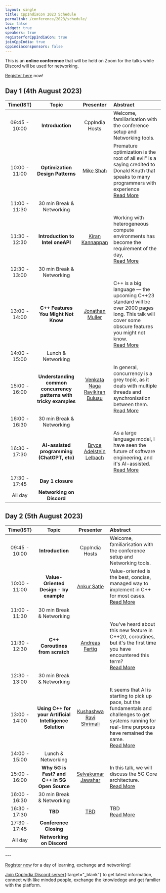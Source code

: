 ```yaml
---
layout: single
title: CppIndiaCon 2023 Schedule
permalink: /conference/2023/schedule/
toc: false
widget: true
speakers: true
registerforCppIndiaCon: true
joinCppIndia: true
cppindiaconsponsors: false
---
```

<!-- TODO: Change the time slots without 15 min breaks. If agreed add a seperate line for break -->
<!-- <a href="/conference/2022/invites/invite2022_inbal.ics" id="session-invite" style="display:none;">
    <img src="\assets\images\SessionPost\session_invite.png" alt="Add to Calendar" title="Add this talk to Calendar">
</a> -->

This is an **online conference** that will be held on Zoom for the talks while Discord will be used for networking. 

[Register here](/conference/2023/CppIndiaCon-reg-form/) now!

<h2> Day 1 (4th August 2023)</h2>

<table>
  <thead>
    <tr>
      <th style="text-align: center">Time(IST)</th>
      <th style="text-align: center">Topic</th>
      <th style="text-align: center">Presenter</th>
      <th style="text-align: left">Abstract</th>
    </tr>
  </thead>
  <tbody>
    <tr>
      <td style="text-align: center">09:45 - 10:00<br></td>
      <td style="text-align: center"><strong>Introduction</strong></td>
      <td style="text-align: center">CppIndia Hosts</td>
      <td style="text-align: left">Welcome, familiarisation with the conference setup and Networking tools.</td>
    </tr>
    <tr>
      <td style="text-align: center">10:00 - 11:00
      </td>
      <td style="text-align: center"><strong>Optimization Design Patterns</strong></td>
      <td style="text-align: center"><a href="/conference/2023/speakers/mike/">Mike Shah</a></td>
      <td style="text-align: left">
      Premature optimization is the root of all evil" is a saying credited to Donald Knuth that speaks to many programmers with experience <span id="hidden-first" style="display:none">-- nut anecdotally I have observed folks overlooking the next sentence stating: "Yet we should not pass up our opportunities in that critical 3%". In this talk, the audience will be introduced to some common optimization design patterns. I will discuss precomputation, lazy versus eager evaluation, batching, caching, specialization, hinting, hashing, and using your compiler among 'optimization design patterns' that every programmer should be aware of. Examples will be demonstrated in Modern C++, and the goal is for the audience to leave feeling comfortable implementing each optimization design pattern to improve performance of their code.
      </span>
      <a href="#read-more-first" id="read-more-first" style="display:block">Read More</a>
      <a href="#read-less-first" id="read-less-first" style="display:none">Read Less</a>
      </td>
    </tr>
    <tr>
      <td style="text-align: center">11:00 - 11:30</td>
      <td style="text-align: center">30 min Break &amp; Networking</td>
      <td style="text-align: center">&nbsp;</td>
      <td style="text-align: left">&nbsp;</td>
    </tr>
    <tr>
      <td style="text-align: center">11:30 - 12:30</td>
      <td style="text-align: center"><strong>Introduction to Intel oneAPI</strong></td>
      <td style="text-align: center"><a href="/conference/2023/speakers/kiran/">Kiran Kannappan</a></td>
      <td style="text-align: left">
      Working with heterogeneous compute environments has become the requirement of the day, <span id="hidden-second" style="display:none"> the ecosystem needed like programming languages, optimization tools still remain different requiring code rewrites. oneAPI an industry initiative by Intel, makes a bold attempt to bridge this gap, providing a unified development system to enhance productivity. Intel also provides oneAPI tools, to work with various compute hardware with one point of entry. This is the language SYCL/DPC++ (Data Parallel C++)
      </span>
      <a href="#read-more-second" id="read-more-second" style="display:block">Read More</a>
      <a href="#read-less-second" id="read-less-second" style="display:none">Read Less</a>
      </td>
    </tr>
    <tr>
      <td style="text-align: center">12:30 - 13:00</td>
      <td style="text-align: center">30 min Break &amp; Networking</td>
      <td style="text-align: center">&nbsp;</td>
      <td style="text-align: left">&nbsp;</td>
    </tr>
    <tr>
      <td style="text-align: center">13:00 - 14:00</td>
      <td style="text-align: center"><strong>C++ Features You Might Not Know</strong></td>
      <td style="text-align: center"><a href="/conference/2023/speakers/jonathan/">Jonathan Muller</a></td>
      <td style="text-align: left">
      C++ is a big language — the upcoming C++23 standard will be over 2000 pages long. This talk will cover some obscure features you might not know. <span id="hidden-third" style="display:none"> We will cover strange syntax like commutative array indexing and complicated declarators, surprising cases of undefined behavior in frequently used operators contrasted with a surprising lack of undefined behavior in operations that really shouldn't work, overlooked language facilities — some of them actually useful, and half-forgotten standard library functions — some of them for good reason.<br> 
      For each feature, we will talk about the what, the why, and how you can use it to write better (or much, *much* worse) C++ programs.  
      </span>
      <a href="#read-more-third" id="read-more-third" style="display:block">Read More</a>
      <a href="#read-less-third" id="read-less-third" style="display:none">Read Less</a>
      </td>
    </tr>
    <tr>
      <td style="text-align: center">14:00 - 15:00</td>
      <td style="text-align: center">Lunch &amp; Networking</td>
      <td style="text-align: center">&nbsp;</td>
      <td style="text-align: left">&nbsp;</td>
    </tr>
    <tr>
      <td style="text-align: center">15:00 - 16:00</td>
      <td style="text-align: center"><strong>Understanding common concurrency patterns with tricky examples</strong></td>
      <td style="text-align: center"><a href="/conference/2023/speakers/ravikiran/">Venkata Naga Ravikiran Bulusu</a></td>
      <td style="text-align: left">
      In general, concurrency is a grey topic, as it deals with multiple threads and synchronisation between them. <span id="hidden-fourth" style="display:none"> 
      In my talk, I would focus on a few tricky Inter Process Communication (IPC) scenarios/examples from old linux literature.
      Discuss ways to solve them using modern C++ techniques and tools to analyze the concurrency in depth.
      </span>
      <a href="#read-more-fourth" id="read-more-fourth" style="display:block">Read More</a>
      <a href="#read-less-fourth" id="read-less-fourth" style="display:none">Read Less</a>
      </td>
    </tr>
    <tr>
      <td style="text-align: center">16:00 - 16:30</td>
      <td style="text-align: center">30 min Break &amp; Networking</td>
      <td style="text-align: center">&nbsp;</td>
      <td style="text-align: left">&nbsp;</td>
    </tr>
    <tr>
      <td style="text-align: center">16:30 - 17:30</td>
      <td style="text-align: center"><strong>AI-assisted programming (ChatGPT, etc)</strong></td>
      <td style="text-align: center"><a href="/conference/2023/speakers/bryce/">Bryce Adelstein Lelbach </a></td>
      <td style="text-align: left">
      As a large language model, I have seen the future of software engineering, and it's AI-assisted. <span id="hidden-fifth" style="display:none"> Welcome to the world of AI-Assisted Software Engineering. In this talk, my colleague Bryce will present an overview of the latest AI tools that are revolutionizing the way software engineers write code and solve problems, with a special focus on how these tools can benefit C++ developers.<br>
      The emergence of large language models like GPT has opened up exciting new possibilities in software engineering. Tools like GitHub Copilot have shown that AI can be a game-changer for code generation, helping developers write code faster and more efficiently than ever before. Meanwhile, AI-powered root-cause analysis tools like ChatDBG, cwhy, and profilers can help developers identify and fix problems in their code more quickly and accurately than ever before.<br>
      AI-assisted software engineering will transform the way developers work, making it easier to write better code. Bryce and I are excited about the potential of these tools to evolve the way we build software, and we're thrilled to share our insights with you at this C++ conference. So come join us and let's explore the future of software engineering together!<br>
      [ Note: This abstract was co-authored by GPT-4. ]
      </span>
      <a href="#read-more-fifth" id="read-more-fifth" style="display:block">Read More</a>
      <a href="#read-less-fifth" id="read-less-fifth" style="display:none">Read Less</a>
      </td>
    </tr>
    <tr>
      <td style="text-align: center">17:30 - 17:45</td>
      <td style="text-align: center"><strong>Day 1 closure</strong></td>
      <td style="text-align: center">&nbsp;</td>
      <td style="text-align: left">&nbsp;</td>
    </tr>
    <tr>
      <td style="text-align: center">All day</td>
      <td style="text-align: center"><strong>Networking on Discord</strong></td>
      <td style="text-align: center">&nbsp;</td>
      <td style="text-align: left">&nbsp;</td>
    </tr>
  </tbody>
</table>

<!-- ============================================ -->
<h2> Day 2 (5th August 2023)</h2>

<table>
  <thead>
    <tr>
      <th style="text-align: center">Time(IST)</th>
      <th style="text-align: center">Topic</th>
      <th style="text-align: center">Presenter</th>
      <th style="text-align: left">Abstract</th>
    </tr>
  </thead>
  <tbody>
    <tr>
      <td style="text-align: center">09:45 - 10:00<br></td>
      <td style="text-align: center"><strong>Introduction</strong></td>
      <td style="text-align: center">CppIndia Hosts</td>
      <td style="text-align: left">Welcome, familiarisation with the conference setup and Networking tools.</td>
    </tr>
    <tr>
      <td style="text-align: center">10:00 - 11:00
      </td>
      <td style="text-align: center"><strong>Value-Oriented Design - by example</strong></td>
      <td style="text-align: center"><a href="/conference/2023/speakers/ankur/">Ankur Satle
      </a></td>
      <td style="text-align: left">
      Value-oriented is the best, concise, managed way to implement in C++ for most cases. <span id="hidden-sixth" style="display:none"> We will discuss in this session how we can unlearn old ways of manually doing things & costs that object-oriented approaches levy on us with simplicity, correctness, compiler-generated ways of value-oriented programming. The practical examples are intended to drive home this approach in practical scenarios.  
      </span>
      <a href="#read-more-sixth" id="read-more-sixth" style="display:block">Read More</a>
      <a href="#read-less-sixth" id="read-less-sixth" style="display:none">Read Less</a>
      </td>
    </tr>
    <tr>
      <td style="text-align: center">11:00 - 11:30</td>
      <td style="text-align: center">30 min Break &amp; Networking</td>
      <td style="text-align: center">&nbsp;</td>
      <td style="text-align: left">&nbsp;</td>
    </tr>
    <tr>
      <td style="text-align: center">11:30 - 12:30</td>
      <td style="text-align: center"><strong>C++ Coroutines from scratch</strong></td>
      <td style="text-align: center"><a href="/conference/2023/speakers/andreas/">Andreas Fertig</a></td>
      <td style="text-align: left">
      You've heard about this new feature in C++20, coroutines, but it's the first time you have encountered this term? <span id="hidden-seventh" style="display:none">  Then this talk is what you're looking for. We start from the beginning with just "normal" functions. Next, we introduce coroutines. 
      Using them, we explore the various customization points C++ offers. We look at what the new keywords co_await, co_yield, and co_return are for. 
      Sadly, we also have to talk about how to write a generator for a coroutine since there is no STL part for that in C++20. 
      Another distinction we make is between cooperative and preemptive multitasking, opening the door for another beauty of coroutines, why we don't need locks. 
      By the end of this talk, you've learned what coroutines are and where you can use them.  
      </span>
      <a href="#read-more-seventh" id="read-more-seventh" style="display:block">Read More</a>
      <a href="#read-less-seventh" id="read-less-seventh" style="display:none">Read Less</a>
      </td>
    </tr>
    <tr>
      <td style="text-align: center">12:30 - 13:00</td>
      <td style="text-align: center">30 min Break &amp; Networking</td>
      <td style="text-align: center">&nbsp;</td>
      <td style="text-align: left">&nbsp;</td>
    </tr>
    <tr>
      <td style="text-align: center">13:00 - 14:00</td>
      <td style="text-align: center"><strong>Using C++ for your Artificial Intelligence Solution</strong></td>
      <td style="text-align: center"><a href="/conference/2023/speakers/ravi/">Kushashwa Ravi Shrimali</a></td>
      <td style="text-align: left">
      It seems that AI is starting to pick up pace, but the fundamentals and challenges to get systems running for real-time purposes have remained the same. <span id="hidden-eighth" style="display:none">  While Python has surely been the go-to language to train huge AI models, the ability of C++ to efficiently implement the protocols and perform the inference hasn't declined. From deploying models, communicating the data payload with cloud services, to efficiently merging with other pipelines in a product, C++ can do an amazing job. It's a fact, that the journey from having trained a model to detect accidents from a traffic feed to deploying the model in real-time in a traffic light system, is not so smooth. These times demand immediate results with decent accuracy, and hence performance is also a fair factor to judge a system's success. Using C++ for AI systems can help optimize the memory usage and performance. Consider a scenario of a traffic light detection based braking system. For a car driving at 30-40 km/h, a couple of additional seconds in model inference can pass or fail your entire ADAS function from the customer's perspective, irrespective of how good your model is. Storing and performing inference on the real time data is also a challenge, and how and when to leverage the available resources in a system is a good knowledge to have. This talk aims to give the audience a detailed overview on how to use C++ for their Artificial Intelligence systems or pipelines. Just being generally aware about the possible alternatives, goes a long way, and this talk will just do that. 
      </span>
      <a href="#read-more-eighth" id="read-more-eighth" style="display:block">Read More</a>
      <a href="#read-less-eighth" id="read-less-eighth" style="display:none">Read Less</a>
      </td>
    </tr>
    <tr>
      <td style="text-align: center">14:00 - 15:00</td>
      <td style="text-align: center">Lunch &amp; Networking</td>
      <td style="text-align: center">&nbsp;</td>
      <td style="text-align: left">&nbsp;</td>
    </tr>
    <tr>
      <td style="text-align: center">15:00 - 16:00</td>
      <td style="text-align: center"><strong>Why 5G is Fast? and C++ in 5G Open Source</strong></td>
      <td style="text-align: center"><a href="/conference/2023/speakers/selvakumar/">Selvakumar Jawahar</a></td>
      <td style="text-align: left">
      In this talk, we will discuss the 5G Core architecture. <span id="hidden-ninth" style="display:none"> 
       Also, we will introduce several open-source C++-based frameworks which implement 5G components. By the end of this talk, attendees will be able to understand how 5G Core architecture works, and it should motivate them to experiment with 5G libraries written in C++.  
      </span>
      <a href="#read-more-ninth" id="read-more-ninth" style="display:block">Read More</a>
      <a href="#read-less-ninth" id="read-less-ninth" style="display:none">Read Less</a>
      </td>
    </tr>
    <tr>
      <td style="text-align: center">16:00 - 16:30</td>
      <td style="text-align: center">30 min Break &amp; Networking</td>
      <td style="text-align: center">&nbsp;</td>
      <td style="text-align: left">&nbsp;</td>
    </tr>
    <tr>
      <td style="text-align: center">16:30 - 17:30</td>
      <td style="text-align: center"><strong>TBD</strong></td>
      <td style="text-align: center"><a href=" ">TBD </a></td>
      <td style="text-align: left">
      TBD <span id="hidden-tenth" style="display:none"> 
      </span>
      <a href="#read-more-tenth" id="read-more-tenth" style="display:block">Read More</a>
      <a href="#read-less-tenth" id="read-less-tenth" style="display:none">Read Less</a>
      </td>
    </tr>
    <tr>
      <td style="text-align: center">17:30 - 17:45</td>
      <td style="text-align: center"><strong>Conference Closing</strong></td>
      <td style="text-align: center">&nbsp;</td>
      <td style="text-align: left">&nbsp;</td>
    </tr>
    <tr>
      <td style="text-align: center">All day</td>
      <td style="text-align: center"><strong>Networking on Discord</strong></td>
      <td style="text-align: center">&nbsp;</td>
      <td style="text-align: left">&nbsp;</td>
    </tr>
  </tbody>
</table>
---

[Register now](/conference/2023/CppIndiaCon-reg-form/) for a day of learning, exchange and networking!

[Join CppIndia Discord server](https://discord.gg/Wz42tX5){:target="_blank"} to get latest information, connect with like minded people, exchange the knowledege and get familier with the platform.
<!-- Networking Tables will remain open on CppIndia **Discord server** for networking whole day. Please [join CppIndia discord channel](https://discord.gg/Wz42tX5){:target="_blank"}. -->

<script>
document.addEventListener('DOMContentLoaded', () => {
  document.getElementById('read-more-first').addEventListener('click', function() {
    read_more('hidden-first', 'read-more-first', 'read-less-first')
  });
  document.getElementById('read-less-first').addEventListener('click', function() {
    read_less('hidden-first', 'read-more-first', 'read-less-first')
  });

  document.getElementById('read-more-second').addEventListener('click', function() {
    read_more('hidden-second', 'read-more-second', 'read-less-second')
  });
  document.getElementById('read-less-second').addEventListener('click', function() {
    read_less('hidden-second', 'read-more-second', 'read-less-second')
  });

  document.getElementById('read-more-third').addEventListener('click', function() {
    read_more('hidden-third', 'read-more-third', 'read-less-third')
  });
  document.getElementById('read-less-third').addEventListener('click', function() {
    read_less('hidden-third', 'read-more-third', 'read-less-third')
  });

  document.getElementById('read-more-fourth').addEventListener('click', function() {
    read_more('hidden-fourth', 'read-more-fourth', 'read-less-fourth')
  });
  document.getElementById('read-less-fourth').addEventListener('click', function() {
    read_less('hidden-fourth', 'read-more-fourth', 'read-less-fourth')
  });

  document.getElementById('read-more-fifth').addEventListener('click', function() {
    read_more('hidden-fifth', 'read-more-fifth', 'read-less-fifth')
  });
  document.getElementById('read-less-fifth').addEventListener('click', function() {
    read_less('hidden-fifth', 'read-more-fifth', 'read-less-fifth')
  });
// ==========================
  document.getElementById('read-more-sixth').addEventListener('click', function() {
    read_more('hidden-sixth', 'read-more-sixth', 'read-less-sixth')
  });
  document.getElementById('read-less-sixth').addEventListener('click', function() {
    read_less('hidden-sixth', 'read-more-sixth', 'read-less-sixth')
  });

  document.getElementById('read-more-seventh').addEventListener('click', function() {
    read_more('hidden-seventh', 'read-more-seventh', 'read-less-seventh')
  });
  document.getElementById('read-less-seventh').addEventListener('click', function() {
    read_less('hidden-seventh', 'read-more-seventh', 'read-less-seventh')
  });

  document.getElementById('read-more-eighth').addEventListener('click', function() {
    read_more('hidden-eighth', 'read-more-eighth', 'read-less-eighth')
  });
  document.getElementById('read-less-eighth').addEventListener('click', function() {
    read_less('hidden-eighth', 'read-more-eighth', 'read-less-eighth')
  });

  document.getElementById('read-more-ninth').addEventListener('click', function() {
    read_more('hidden-ninth', 'read-more-ninth', 'read-less-ninth')
  });
  document.getElementById('read-less-fourth').addEventListener('click', function() {
    read_less('hidden-ninth', 'read-more-ninth', 'read-less-ninth')
  });

  document.getElementById('read-more-tenth').addEventListener('click', function() {
    read_more('hidden-tenth', 'read-more-tenth', 'read-less-tenth')
  });
  document.getElementById('read-less-tenth').addEventListener('click', function() {
    read_less('hidden-tenth', 'read-more-tenth', 'read-less-tenth')
  });
});
</script>
